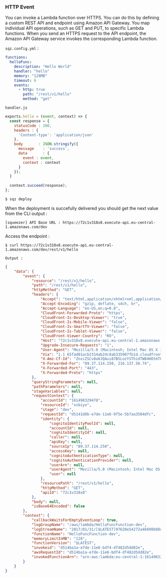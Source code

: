 ### HTTP Event

You can invoke a Lambda function over HTTPS. You can do this by defining a custom REST API and 
endpoint using Amazon API Gateway. You map individual API operations, such as GET and PUT, to 
specific Lambda functions. When you send an HTTPS request to the API endpoint, the Amazon API 
Gateway service invokes the corresponding Lambda function.

`sqz.config.yml` :

```yaml
functions:
  helloFunc:
    description: "Hello World"
    handler: "hello"
    memory: "128MB"
    timeout: 6
    events:
      - http: true
        path: "/rest/v1/hello"
        method: "get"
```

`handler.js`

```js
exports.hello = (event, context) => {
  const response = {
    statusCode : 200,
    headers : {
      'Content-type': 'application/json'
    },
    body       : JSON.stringify({
      message    : 'success',
      data       : { 
        event : event,
        context : context
      }
    });
  }
  
  context.succeed(response);
};
```

`$ sqz deploy`

When the deployment is succefully delivered you should get the next value from the CLI output :

`[squeezer] API Base URL : https://72c1v318x8.execute-api.eu-central-1.amazonaws.com/dev`

Access the endpoint : 

`$ curl https://72c1v318x8.execute-api.eu-central-1.amazonaws.com/dev/rest/v1/hello`

`Output :` 

```json
{
	"data": {
		"event": {
			"resource": "/rest/v1/hello",
			"path": "/rest/v1/hello",
			"httpMethod": "GET",
			"headers": {
				"Accept": "text/html,application/xhtml+xml,application/xml;q=0.9,image/webp,*/*;q=0.8",
				"Accept-Encoding": "gzip, deflate, sdch, br",
				"Accept-Language": "en-US,en;q=0.8",
				"CloudFront-Forwarded-Proto": "https",
				"CloudFront-Is-Desktop-Viewer": "true",
				"CloudFront-Is-Mobile-Viewer": "false",
				"CloudFront-Is-SmartTV-Viewer": "false",
				"CloudFront-Is-Tablet-Viewer": "false",
				"CloudFront-Viewer-Country": "RO",
				"Host": "72c1v318x8.execute-api.eu-central-1.amazonaws.com",
				"Upgrade-Insecure-Requests": "1",
				"User-Agent": "Mozilla/5.0 (Macintosh; Intel Mac OS X 10_11_6) AppleWebKit/537.36 (KHTML, like Gecko) Chrome/55.0.2883.95 Safari/537.36",
				"Via": "1.1 65fad01acb2314ab24c8ab335907fb1d.cloudfront.net (CloudFront)",
				"X-Amz-Cf-Id": "ZnxiZSCv8a6JQAui87B5LozYSThidTW84HOtmT0PoO8YuksBNDCG2A==",
				"X-Forwarded-For": "89.37.114.250, 216.137.58.74",
				"X-Forwarded-Port": "443",
				"X-Forwarded-Proto": "https"
			},
			"queryStringParameters": null,
			"pathParameters": null,
			"stageVariables": null,
			"requestContext": {
				"accountId": "161498329478",
				"resourceId": "xsbiyo",
				"stage": "dev",
				"requestId": "d5141d8b-e7de-11e6-9f5e-5b7aa3504dfc",
				"identity": {
					"cognitoIdentityPoolId": null,
					"accountId": null,
					"cognitoIdentityId": null,
					"caller": null,
					"apiKey": null,
					"sourceIp": "89.37.114.250",
					"accessKey": null,
					"cognitoAuthenticationType": null,
					"cognitoAuthenticationProvider": null,
					"userArn": null,
					"userAgent": "Mozilla/5.0 (Macintosh; Intel Mac OS X 10_11_6) AppleWebKit/537.36 (KHTML, like Gecko) Chrome/55.0.2883.95 Safari/537.36",
					"user": null
				},
				"resourcePath": "/rest/v1/hello",
				"httpMethod": "GET",
				"apiId": "72c1v318x8"
			},
			"body": null,
			"isBase64Encoded": false
		},
		"context": {
			"callbackWaitsForEmptyEventLoop": true,
			"logGroupName": "/aws/lambda/HelloFuncFunction-dev",
			"logStreamName": "2017/01/31/[$LATEST]97620e54272a4b698b88de4fb27dd06f",
			"functionName": "HelloFuncFunction-dev",
			"memoryLimitInMB": "128",
			"functionVersion": "$LATEST",
			"invokeid": "d514ba1a-e7de-11e6-bdf4-df482d5dd82e",
			"awsRequestId": "d514ba1a-e7de-11e6-bdf4-df482d5dd82e",
			"invokedFunctionArn": "arn:aws:lambda:eu-central-1:161498329478:function:HelloFuncFunction-dev"
		}
	}
}
```
